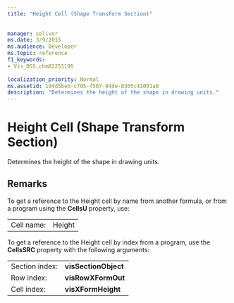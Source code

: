 ```yaml
---
title: "Height Cell (Shape Transform Section)"
 
 
manager: soliver
ms.date: 3/9/2015
ms.audience: Developer
ms.topic: reference
f1_keywords:
- Vis_DSS.chm82251195
 
localization_priority: Normal
ms.assetid: 194d5beb-c705-f567-84de-8305c41081a8
description: "Determines the height of the shape in drawing units."
---
```


# Height Cell (Shape Transform Section)

Determines the height of the shape in drawing units.
  
## Remarks

To get a reference to the Height cell by name from another formula, or from a program using the **CellsU** property, use: 
  
|||
|:-----|:-----|
| Cell name:  <br/> | Height  <br/> |
   
To get a reference to the Height cell by index from a program, use the **CellsSRC** property with the following arguments: 
  
|||
|:-----|:-----|
| Section index:  <br/> |**visSectionObject** <br/> |
| Row index:  <br/> |**visRowXFormOut** <br/> |
| Cell index:  <br/> |**visXFormHeight** <br/> |
   

